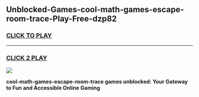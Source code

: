 
## Unblocked-Games-cool-math-games-escape-room-trace-Play-Free-dzp82
<h3>
<a href="https://premium76.site?title=cool-math-games-escape-room-trace&ref=18A1">CLICK TO PLAY</a></h3>
<hr>

<h3>
<a href="https://premium76.site?title=cool-math-games-escape-room-trace&ref=18A1">CLICK 2 PLAY</a>
  
</h3>

<a href="https://premium76.site?title=cool-math-games-escape-room-trace&ref=18A1"><img src="https://clearcache.store/games.png"></a>


**cool-math-games-escape-room-trace games unblocked: Your Gateway to Fun and Accessible Online Gaming**
